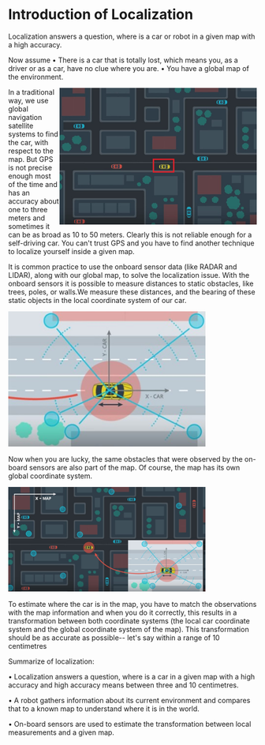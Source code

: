 # Introduction of Localization
 Localization answers a question, where is a car or robot in a given map with a high accuracy.

Now assume 
•	There is a car that is totally lost, which means you, as a driver or as a car, have no clue where you are. 
•	You have a global map of the environment.

  <img src="./img/1.jpg" alt="  a global map of the environment" style="width: 400px;" align="right">


In a traditional way, we use global navigation satellite systems to find the car, with respect to the map. But GPS is not precise enough most of the time and has an accuracy about one to three meters and sometimes it can be as broad as 10 to 50 meters. Clearly this is not reliable enough for a self-driving car. You can't trust GPS and you have to find another technique to localize yourself inside a given map. 

It is common practice to use the onboard sensor data (like RADAR and LIDAR), along with our global map, to solve the localization issue. With the onboard sensors it is possible to measure distances to static obstacles, like trees, poles, or walls.We measure these distances, and the bearing of these static objects in the local coordinate system of our car. 


  <img src="./img/2.jpg" alt=" a local coordinate system of our cart" style="width: 400px;" >

Now when you are lucky, the same obstacles that were observed by the on-board sensors are also part of the map. Of course, the map has its own global coordinate system. 

  <img src="./img/3.jpg" alt=" a global coordinate system" style="width: 400px;" >

To estimate where the car is in the map, you have to match the observations with the map information and when you do it correctly, this results in a transformation between both coordinate systems (the local car coordinate system and the global coordinate system of the map). This transformation should be as accurate as possible-- let's say within a range of 10 centimetres 


Summarize of localization:

•	Localization answers a question, where is a car in a given map with a high accuracy and high accuracy means between three and 10 centimetres. 

•	A robot gathers information about its current environment and compares that to a known map to understand where it is in the world.


•	On-board sensors are used to estimate the transformation between local measurements and a given map. 

